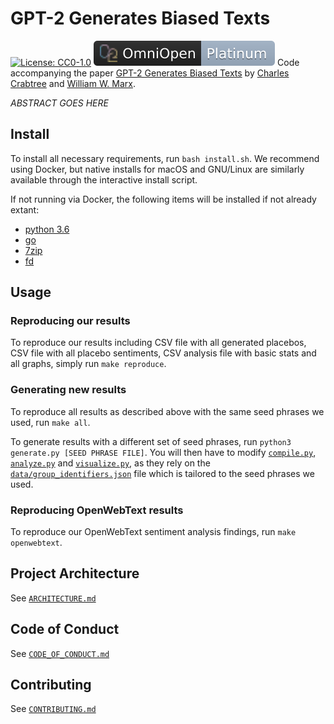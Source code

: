 # GPT-2 Generates Biased Texts
[![License: CC0-1.0](https://img.shields.io/badge/License-CC0%201.0-lightgrey.svg)](http://creativecommons.org/publicdomain/zero/1.0/)
[![OmniOpen Platinum](https://github.com/concurrent-studio/OmniOpen/raw/master/badges/platinum.svg)](https://concurrent.studio/omniopen#platinum)
Code accompanying the paper [GPT-2 Generates Biased Texts]() by
[Charles Crabtree](https://charlescrabtree.com) and [William W. Marx](https://marx.design).

*ABSTRACT GOES HERE*

## Install
To install all necessary requirements, run `bash install.sh`. We recommend using Docker, but native
installs for macOS and GNU/Linux are similarly available through the interactive install script.

If not running via Docker, the following items will be installed if not already extant:
- [python 3.6](https://www.python.org)
- [go](https://golang.org)
- [7zip](https://www.7-zip.org)
- [fd](https://github.com/sharkdp/fd)

## Usage
### Reproducing our results
To reproduce our results including CSV file with all generated placebos, CSV file with all placebo
sentiments, CSV analysis file with basic stats and all graphs, simply run `make reproduce`.

### Generating new results
To reproduce all results as described above with the same seed phrases we used, run `make all`.

To generate results with a different set of seed phrases, run
`python3 generate.py [SEED PHRASE FILE]`. You will then have to modify [`compile.py`](./compile.py),
[`analyze.py`](./analyze.py) and [`visualize.py`](./visualize.py), as they rely on the
[`data/group_identifiers.json`](data/group_identifiers.json) file which is tailored to the seed
phrases we used.

### Reproducing OpenWebText results
To reproduce our OpenWebText sentiment analysis findings, run `make openwebtext`.

## Project Architecture
See [`ARCHITECTURE.md`](./ARCHITECTURE.md)

## Code of Conduct
See [`CODE_OF_CONDUCT.md`](./CODE_OF_CONDUCT.md)

## Contributing
See [`CONTRIBUTING.md`](./CONTRIBUTING.md)
